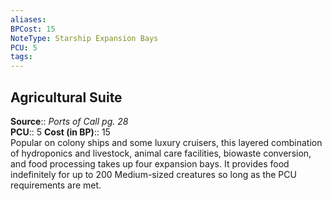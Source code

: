 ```yaml
---
aliases: 
BPCost: 15
NoteType: Starship Expansion Bays
PCU: 5
tags: 
---
```


## Agricultural Suite

**Source**:: _Ports of Call pg. 28_  
**PCU**:: 5
**Cost (in BP)**:: 15  
Popular on colony ships and some luxury cruisers, this layered combination of hydroponics and livestock, animal care facilities, biowaste conversion, and food processing takes up four expansion bays. It provides food indefinitely for up to 200 Medium-sized creatures so long as the PCU requirements are met.
